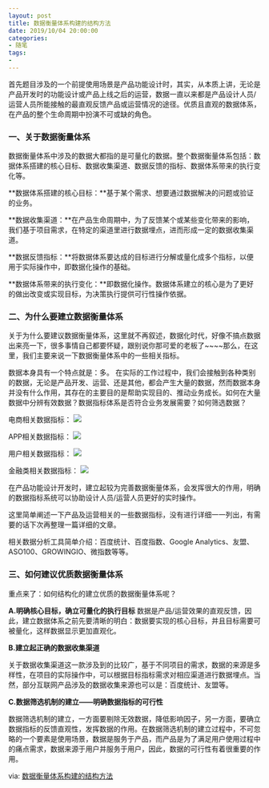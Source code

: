 ```yaml
---
layout: post
title: 数据衡量体系构建的结构方法
date: 2019/10/04 20:00:00
categories:
- 随笔
tags:
-
---
```


首先题目涉及的一个前提使用场景是产品功能设计时，其实，从本质上讲，无论是产品开发时的功能设计或产品上线之后的运营，数据一直以来都是产品设计人员/运营人员所能接触的最直观反馈产品或运营情况的途径。优质且直观的数据体系，在产品的整个生命周期中扮演不可或缺的角色。

### 一、关于数据衡量体系

数据衡量体系中涉及的数据大都指的是可量化的数据。整个数据衡量体系包括：数据体系搭建的核心目标、数据收集渠道、数据反馈的指标、数据体系带来的执行变化等。

**数据体系搭建的核心目标：**基于某个需求、想要通过数据解决的问题或验证的业务。

**数据收集渠道：**在产品生命周期中，为了反馈某个或某些变化带来的影响，我们基于项目需求，在特定的渠道里进行数据埋点，进而形成一定的数据收集渠道。

**数据反馈指标：**将数据体系要达成的目标进行分解或量化成多个指标，以便用于实际操作中，即数据化操作的基础。

**数据体系带来的执行变化：**即数据化操作。数据体系建立的核心是为了更好的做出改变或实现目标，为决策执行提供可行性操作依据。

### 二、为什么要建立数据衡量体系

关于为什么要建议数据衡量体系，这里就不再叙述，数据化时代，好像不搞点数据出来亮一下，很多事情自己都要怀疑，跟别说你那可爱的老板了~~~~那么，在这里，我们主要来说一下数据衡量体系中的一些相关指标。

数据本身具有一个特点就是：多。 在实际的工作过程中，我们会接触到各种类别的数据，无论是产品开发、运营、还是其他，都会产生大量的数据，然而数据本身并没有什么作用，其存在的主要目的是帮助实现目的、推动业务成长。如何在大量数据中分辨有效数据？数据指标体系是否符合业务发展需要？如何筛选数据？

电商相关数据指标：
![](http://pics.naaln.com/blog/2019-10-06-5D466C73-3F6F-4906-8F92-CADD9B7E07CC.png-basicBlog)

APP相关数据指标：
![](http://pics.naaln.com/blog/2019-10-06-5853834A-5B1A-434B-9090-28D5A3D860EB.png-basicBlog)

用户相关数据指标：
![](http://pics.naaln.com/blog/2019-10-06-EDDE4BD1-1B39-4902-B03A-1C2E76D3E7A0.png-basicBlog)

金融类相关数据指标：
![](http://pics.naaln.com/blog/2019-10-06-C782B09A-B978-4FCD-AF31-E35D3A128986.png-basicBlog)

在产品功能设计开发时，建立起较为完善数据衡量体系，会发挥很大的作用，明确的数据指标系统可以协助设计人员/运营人员更好的实时操作。


这里简单阐述一下产品及运营相关的一些数据指标，没有进行详细一一列出，有需要的话下次再整理一篇详细的文章。

相关数据分析工具简单介绍：百度统计、百度指数、Google Analytics、友盟、ASO100、GROWINGIO、微指数等等。

### 三、如何建议优质数据衡量体系
重点来了：如何结构化的建立优质的数据衡量体系呢？

**A.明确核心目标，确立可量化的执行目标**
数据是产品/运营效果的直观反馈，因此，建立数据体系之前先要清晰的明白：数据要实现的核心目标，并且目标需要可被量化，这样数据显示更加直观化。

**B.建立起正确的数据收集渠道**

关于数据收集渠道这一款涉及到的比较广，基于不同项目的需求，数据的来源是多样性，在项目的实际操作中，可以根据目标指标需求对相应渠道进行数据埋点。当然，部分互联网产品涉及的数据收集来源也可以是：百度统计、友盟等。

**C.数据筛选机制的建立——明确数据指标的可行性**

数据筛选机制的建立，一方面要剔除无效数据，降低影响因子，另一方面，要确立数据指标的反馈直观性，发挥数据的作用。在数据筛选机制的建立过程中，不可忽略的一个要素是使用场景，数据是服务于产品，而产品是为了满足用户使用过程中的痛点需求，数据来源于用户并服务于用户，因此，数据的可行性有着很重要的作用。

via: [数据衡量体系构建的结构方法](http://)
